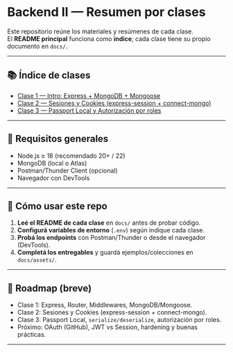 
# Backend II — Resumen por clases

Este repositorio reúne los materiales y resúmenes de cada clase.  
El **README principal** funciona como **índice**; cada clase tiene su propio documento en `docs/`.

---

## 📚 Índice de clases

- [Clase 1 — Intro: Express + MongoDB + Mongoose](docs/clase-01-intro-express-mongo.md)
- [Clase 2 — Sesiones y Cookies (express-session + connect-mongo)](docs/clase-02-sesiones-cookies.md)
- [Clase 3 — Passport Local y Autorización por roles](docs/clase-03-passport-roles.md)


---

## 🧰 Requisitos generales

- Node.js ≥ 18 (recomendado 20+ / 22)
- MongoDB (local o Atlas)
- Postman/Thunder Client (opcional)
- Navegador con DevTools

---

## 🚀 Cómo usar este repo

1. **Leé el README de cada clase** en `docs/` antes de probar código.
2. **Configurá variables de entorno** (`.env`) según indique cada clase.
3. **Probá los endpoints** con Postman/Thunder o desde el navegador (DevTools).
4. **Completá los entregables** y guardá ejemplos/colecciones en `docs/assets/`.


---

## 🧭 Roadmap (breve)

- Clase 1: Express, Router, Middlewares, MongoDB/Mongoose.
- Clase 2: Sesiones y Cookies (express-session + connect-mongo).
- Clase 3: Passport Local, `serialize/deserialize`, autorización por roles.
- Próximo: OAuth (GitHub), JWT vs Session, hardening y buenas prácticas.

---
